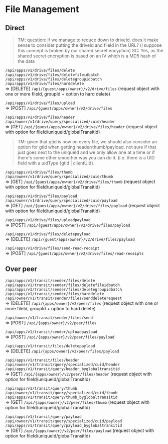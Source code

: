 # File Management

## Direct

> TM: question: if we manage to reduce down to driveId, does it make sense to consider putting the driveId and fileId in the URL? (i suppose this concept is broken by our shared secret encyption)
> SC: Yes, as the shared secret encryption is based on an IV which is a MD5 hash of the data

`/api/apps/v1/drive/files/delete`\
`/api/apps/v1/drive/files/deletefileidbatch`\
`/api/apps/v1/drive/files/deletegroupidbatch`\
`/api/apps/v1/drive/files/harddelete`\
=> [DELETE] `/api/{guest/apps/owner}/v2/drive/files` (request object with one or more fileId, groupId + option to hard delete)

`/api/apps/v1/drive/files/upload`\
=> [POST] `/api/{guest/apps/owner}/v2/drive/files`

`/api/apps/v1/drive/files/header`\
`/api/owner/v1/drive/query/specialized/cuid/header`\
=> [GET] `/api/{guest/apps/owner}/v2/drive/files/header` (request object with option for fileId/uniqueId/globalTransitId)

> TM: given that gtid is now on every file, we should also consider an option for gtid when getting header/thumb/payload. not sure if that just goes next to the uniqueId and we only allow one at a time or if there's some other smoother way you can do it. (i.e. there is a UID field with a uidType {gtid | clientUid}.

`/api/apps/v1/drive/files/thumb`\
`/api/owner/v1/drive/query/specialized/cuid/thumb`\
=> [GET] `/api/{guest/apps/owner}/v2/drive/files/thumb` (request object with option for fileId/uniqueId/globalTransitId)

`/api/apps/v1/drive/files/payload`\
`/api/owner/v1/drive/query/specialized/cuid/payload`\
=> [GET] `/api/{guest/apps/owner}/v2/drive/files/payload` (request object with option for fileId/uniqueId/globalTransitId)

`/api/apps/v1/drive/files/uploadpayload`\
=> [POST] `/api/{guest/apps/owner}/v2/drive/files/payload`

`/api/apps/v1/drive/files/deletepayload`\
=> [DELETE] `/api/{guest/apps/owner}/v2/drive/files/payload`

`/api/apps/v1/drive/files/send-read-receipt`\
=> [POST] `/api/{guest/apps/owner}/v2/drive/files/read-receipts`

## Over peer

`/api/apps/v1/transit/sender/files/delete`\
`/api/apps/v1/transit/sender/files/deletefileidbatch`\
`/api/apps/v1/transit/sender/files/deletegroupidbatch`\
`/api/apps/v1/transit/sender/files/harddelete`\
`/api/owner/v1/transit/sender/files/senddeleterequest`\
=> [DELETE] `/api/{apps/owner}/v2/peer/files` (request object with one or more fileId, groupId + option to hard delete)

`/api/owner/v1/transit/sender/files/send`\
=> [POST] `/api/{apps/owner}/v2/peer/files`

`/api/apps/v1/transit/sender/uploadpayload`\
=> [POST] `/api/{apps/owner}/v2/peer/files/payload`

`/api/apps/v1/transit/files/deletepayload`\
=> [DELETE] `/api/{apps/owner}/v2/peer/files/payload`

`/api/apps/v1/transit/files/header`\
`/api/owner/v1/transit/query/specialized/cuid/header`\
`/api/apps/v1/transit/query/header_byglobaltransitid`\
=> [GET] `/api/{apps/owner}/v2/peer/files/header` (request object with option for fileId/uniqueId/globalTransitId)

`/api/apps/v1/transit/query/thumb`\
`/api/owner/v1/transit/query/specialized/cuid/thumb`\
`/api/apps/v1/transit/query/thumb_byglobaltransitid`\
=> [GET] `/api/{apps/owner}/v2/peer/files/thumb` (request object with option for fileId/uniqueId/globalTransitId)

`/api/apps/v1/transit/query/payload`\
`/api/owner/v1/transit/query/specialized/cuid/payload`\
`/api/apps/v1/transit/query/payload_byglobaltransitid`\
=> [GET] `/api/{apps/owner}/v2/peer/files/payload` (request object with option for fileId/uniqueId/globalTransitId)

